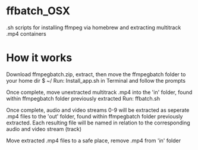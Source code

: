 # ffbatch_OSX
.sh scripts for installing ffmpeg via homebrew and extracting multitrack .mp4 containers

<h1>
  How it works
  </h1>
Download ffmpegbatch.zip, extract, then move the ffmpegbatch folder to your home dir $ ~/
Run: Install_app.sh in Terminal and follow the prompts

Once complete, move unextracted multitrack .mp4 into the 'in' folder, found within ffmpegbatch folder previously extracted
Run: ffbatch.sh

Once complete, audio and video streams 0-9 will be extracted as seperate .mp4 files to the 'out' folder, found within ffmpegbatch folder previously extracted. Each  resulting file will be named in relation to the corresponding audio and video stream (track)

Move extracted .mp4 files to a safe place, remove .mp4 from 'in' folder
